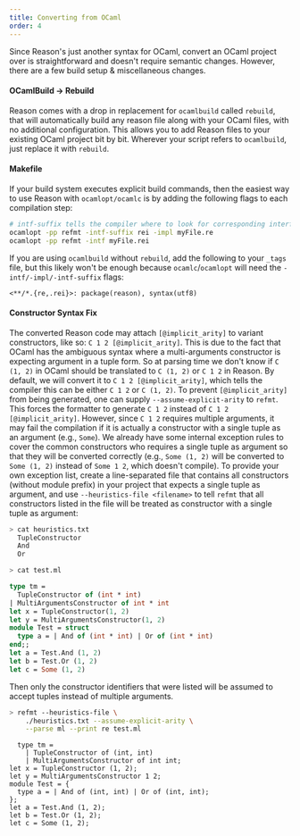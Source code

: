 ```yaml
---
title: Converting from OCaml
order: 4
---
```


Since Reason's just another syntax for OCaml, convert an OCaml project over is straightforward and doesn't require semantic changes. However, there are a few build setup & miscellaneous changes.
#### OCamlBuild -> Rebuild
Reason comes with a drop in replacement for `ocamlbuild` called `rebuild`, that
will automatically build any reason file along with your OCaml files, with
no additional configuration. This allows you to add Reason files to your existing
OCaml project bit by bit. Wherever your script refers to `ocamlbuild`, just replace
it with `rebuild`.
#### Makefile
If your build system executes explicit build commands, then the easiest way to
use Reason with `ocamlopt/ocamlc` is by adding the following flags to each
compilation step:
```sh
# intf-suffix tells the compiler where to look for corresponding interface files
ocamlopt -pp refmt -intf-suffix rei -impl myFile.re
ocamlopt -pp refmt -intf myFile.rei
```
If you are using `ocamlbuild` without `rebuild`, add the following to your
`_tags` file, but this likely won't be enough because `ocamlc`/`ocamlopt` will
need the `-intf/-impl/-intf-suffix` flags:
```
<**/*.{re,.rei}>: package(reason), syntax(utf8)
```
#### Constructor Syntax Fix
The converted Reason code may attach `[@implicit_arity]` to variant constructors, like so: `C 1 2 [@implicit_arity]`.
This is due to the fact that OCaml has the ambiguous syntax where a multi-arguments
constructor is expecting argument in a tuple form. So at parsing time we don't
know if `C (1, 2)` in OCaml should be translated to `C (1, 2)` or `C 1 2` in Reason.
By default, we will convert it to `C 1 2 [@implicit_arity]`, which tells the compiler
this can be either `C 1 2` or `C (1, 2)`.
To prevent `[@implicit_arity]` from being generated, one can supply `--assume-explicit-arity`
to `refmt`. This forces the formatter to generate `C 1 2` instead of `C 1 2 [@implicit_arity]`.
However, since `C 1 2` requires multiple arguments, it may fail the compilation if it is actually
a constructor with a single tuple as an argument (e.g., `Some`).
We already have some internal exception rules to cover the common constructors who requires a single tuple
as argument so that they will be converted correctly (e.g., `Some (1, 2)` will be converted
to `Some (1, 2)` instead of `Some 1 2`, which doesn't compile).
To provide your own exception list, create a line-separated file that contains all constructors (without module prefix)
in your project that expects a single tuple as argument, and use `--heuristics-file <filename>`
to tell `refmt` that all constructors
listed in the file will be treated as constructor with a single tuple as argument:
```sh
> cat heuristics.txt
  TupleConstructor
  And
  Or
```
```sh
> cat test.ml
```
```ocaml
type tm =
  TupleConstructor of (int * int)
| MultiArgumentsConstructor of int * int
let x = TupleConstructor(1, 2)
let y = MultiArgumentsConstructor(1, 2)
module Test = struct
  type a = | And of (int * int) | Or of (int * int)
end;;
let a = Test.And (1, 2)
let b = Test.Or (1, 2)
let c = Some (1, 2)
```
Then only the constructor identifiers that were listed will be assumed to accept tuples instead of multiple arguments.
```sh
> refmt --heuristics-file \
    ./heuristics.txt --assume-explicit-arity \
    --parse ml --print re test.ml
```
```reason
  type tm =
    | TupleConstructor of (int, int)
    | MultiArgumentsConstructor of int int;
let x = TupleConstructor (1, 2);
let y = MultiArgumentsConstructor 1 2;
module Test = {
  type a = | And of (int, int) | Or of (int, int);
};
let a = Test.And (1, 2);
let b = Test.Or (1, 2);
let c = Some (1, 2);
```
